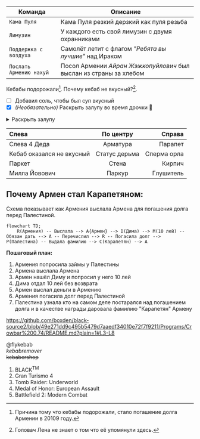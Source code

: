 
| Команда | Описание |
| --- | --- |
| `Кама Пуля` | Кама Пуля резкий дерзкий как пуля резьба |
| `Лимузин` | У каждого есть свой лимузин с двумя охранниками |
| `Поддержка с воздуха` | Самолёт летит с флагом _"Ребята вы лучшие"_ над Ираком |
| `Послать Армению нахуй` | Посол Армении _Айран Жэжкопуйлович_ был  выслан из страны за хлебом |

Кебабы подорожали[^1].
Почему кебаб не вкусный?[^2].

[^1]: Причина тому что кебабы подорожали, стало погашение долга Армении в 20109 году.
[^2]: Головач Лена не знает о том что её упомянули здесь.

- [ ] Добавил соль, чтобы был суп вкусный
- [x] _(Необязательно)_ Раскрыть залупу во время дрочки :tada:

<details>
<summary>Раскрыть залупу</summary>
Кебаб не свежий, не ешьте его.
</details>

|Слева|По центру|Справа
|:-   |   :-:   |   -:
|Слева 4 Деда|Арматура|Парапет|
|Кебаб оказался не вкусный|Статус дерьма|Сперма орла|
|Паркет|Стена|Кирпич|
|Милла Йовович|Паркур|Глушитель|

## Почему Армен стал Карапетяном:

Схема показывает как Армения выслала Армена для погашения долга перед Палестиной.

```mermaid
flowchart TD;
    R(Армения) -- Выслала --> A{Армен} --> D(Дима) --> M(10 лей) -- Обязан дать --> A -- Перечислил --> R -- Погасила долг --> P(Палестина) -- Выдала фамилию --> C(Карапетян) --> A
```

**Пошаговый план:**
1. Армения попросила займы у Палестины
2. Армена выслала Армена
3. Армен нашёл Диму и попросил у него 10 лей
4. Дима отдал 10 лей без возврата
5. Армен выслал деньги в Армению
6. Армения погасила долг перед Палестиной
7. Палестина узнала кто на самом деле постарался над погашением долга и в качестве награды даровала фамилию "Карапетян" Армену

https://github.com/boxden/black-source2/blob/49e271dd9c495b5479d7aaedf34010e72f7f9211/Programs/Crowbar%200.74/README.md?plain=1#L3-L8

<!--
<picture>
  <source media="(prefers-color-scheme: dark)" srcset="https://user-images.githubusercontent.com/25423296/163456776-7f95b81a-f1ed-45f7-b7ab-8fa810d529fa.png">
  <source media="(prefers-color-scheme: light)" srcset="https://user-images.githubusercontent.com/25423296/163456779-a8556205-d0a5-45e2-ac17-42d089e3c3f8.png">
  <img alt="Shows an illustrated sun in light mode and a moon with stars in dark mode." src="https://user-images.githubusercontent.com/25423296/163456779-a8556205-d0a5-45e2-ac17-42d089e3c3f8.png">
</picture>
-->

@flykebab  
$kebab remover$  
~~kebabershop~~

1. BLACK<sup>TM</sup>
2. Gran Turismo 4
3. Tomb Raider: Underworld
4. Medal of Honor: European Assault
5. Battlefield 2: Modern Combat